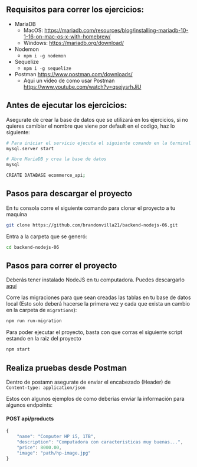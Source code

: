 ## Requisitos para correr los ejercicios:
- MariaDB
  - MacOS: https://mariadb.com/resources/blog/installing-mariadb-10-1-16-on-mac-os-x-with-homebrew/
  - Windows: https://mariadb.org/download/
- Nodemon
  - `npm i -g nodemon`
- Sequelize
  - `npm i -g sequelize`
- Postman https://www.postman.com/downloads/
  - Aqui un video de como usar Postman https://www.youtube.com/watch?v=qsejysrhJiU
 
## Antes de ejecutar los ejercicios:
Asegurate de crear la base de datos que se utilizará en los ejercicios, si no quieres camibiar el nombre que viene por default en el codigo, haz lo siguiente:
```sh
# Para iniciar el servicio ejecuta el siguiente comando en la terminal
mysql.server start

# Abre MariaDB y crea la base de datos
mysql

CREATE DATABASE ecommerce_api;
```
## Pasos para descargar el proyecto

En tu consola corre el siguiente comando para clonar el proyecto a tu maquina
```sh
git clone https://github.com/brandonvilla21/backend-nodejs-06.git
```

Entra a la carpeta que se generó:
```sh
cd backend-nodejs-06
```

## Pasos para correr el proyecto
Deberás tener instalado NodeJS en tu computadora. Puedes descargarlo [aquí](https://nodejs.org/en/)

Corre las migraciones para que sean creadas las tablas en tu base de datos local (Esto solo deberá hacerse la primera vez y cada que exista un cambio en la carpeta de `migrations`):
```sh
npm run run-migration
```

Para poder ejecutar el proyecto, basta con que corras el siguiente script estando en la raiz del proyecto

```sh
npm start
```

## Realiza pruebas desde Postman
Dentro de postamn asegurate de enviar el encabezado (Header) de `Content-type: application/json`

Estos con algunos ejemplos de como deberias enviar la información para algunos endpoints:

#### POST api/products
```javascript
{
    "name": "Computer HP i5, 1TB",
    "description": "Computadora con caracteristicas muy buenas...",
    "price": 8000.00,
    "image": "path/hp-image.jpg"
}
```
